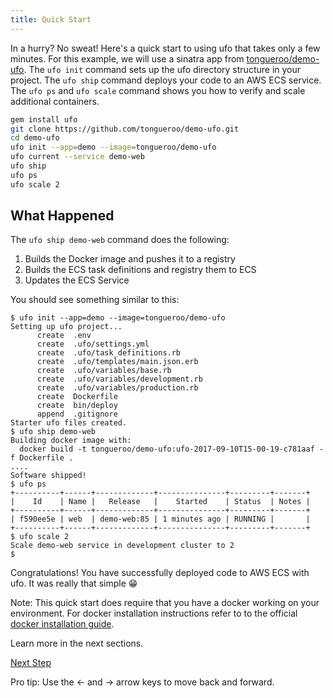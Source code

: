```yaml
---
title: Quick Start
---
```


In a hurry? No sweat! Here's a quick start to using ufo that takes only a few minutes. For this example, we will use a sinatra app from [tongueroo/demo-ufo](https://github.com/tongueroo/demo-ufo).  The `ufo init` command sets up the ufo directory structure in your project. The `ufo ship` command deploys your code to an AWS ECS service.  The `ufo ps` and `ufo scale` command shows you how to verify and scale additional containers.

```sh
gem install ufo
git clone https://github.com/tongueroo/demo-ufo.git
cd demo-ufo
ufo init --app=demo --image=tongueroo/demo-ufo
ufo current --service demo-web
ufo ship
ufo ps
ufo scale 2
```

## What Happened

The `ufo ship demo-web` command does the following:

1. Builds the Docker image and pushes it to a registry
2. Builds the ECS task definitions and registry them to ECS
3. Updates the ECS Service

You should see something similar to this:

```
$ ufo init --app=demo --image=tongueroo/demo-ufo
Setting up ufo project...
      create  .env
      create  .ufo/settings.yml
      create  .ufo/task_definitions.rb
      create  .ufo/templates/main.json.erb
      create  .ufo/variables/base.rb
      create  .ufo/variables/development.rb
      create  .ufo/variables/production.rb
      create  Dockerfile
      create  bin/deploy
      append  .gitignore
Starter ufo files created.
$ ufo ship demo-web
Building docker image with:
  docker build -t tongueroo/demo-ufo:ufo-2017-09-10T15-00-19-c781aaf -f Dockerfile .
....
Software shipped!
$ ufo ps
+----------+------+-------------+---------------+---------+-------+
|    Id    | Name |   Release   |    Started    | Status  | Notes |
+----------+------+-------------+---------------+---------+-------+
| f590ee5e | web  | demo-web:85 | 1 minutes ago | RUNNING |       |
+----------+------+-------------+---------------+---------+-------+
$ ufo scale 2
Scale demo-web service in development cluster to 2
$
```

Congratulations! You have successfully deployed code to AWS ECS with ufo. It was really that simple 😁

Note: This quick start does require that you have a docker working on your environment.  For docker installation instructions refer to to the official [docker installation guide](https://docs.docker.com/engine/installation/).

Learn more in the next sections.

<a id="next" class="btn btn-primary" href="{% link _docs/install.md %}">Next Step</a>
<p class="keyboard-tip">Pro tip: Use the <- and -> arrow keys to move back and forward.</p>


